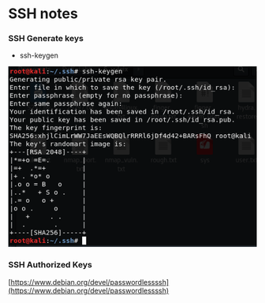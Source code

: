 # SSH notes

### SSH Generate keys

* ssh-keygen

![](../../.gitbook/assets/image%20%2846%29.png)

### SSH Authorized Keys

[https://www.debian.org/devel/passwordlessssh](https://www.debian.org/devel/passwordlessssh)

